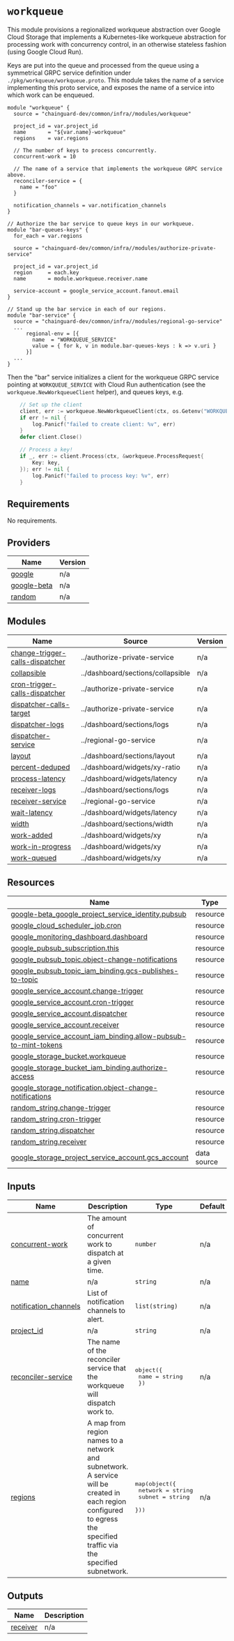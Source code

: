 # `workqueue`

This module provisions a regionalized workqueue abstraction over Google Cloud
Storage that implements a Kubernetes-like workqueue abstraction for processing
work with concurrency control, in an otherwise stateless fashion (using Google
Cloud Run).

Keys are put into the queue and processed from the queue using a symmetrical
GRPC service definition under `./pkg/workqueue/workqueue.proto`.  This module
takes the name of a service implementing this proto service, and exposes the
name of a service into which work can be enqueued.

```hcl
module "workqueue" {
  source = "chainguard-dev/common/infra//modules/workqueue"

  project_id = var.project_id
  name       = "${var.name}-workqueue"
  regions    = var.regions

  // The number of keys to process concurrently.
  concurrent-work = 10

  // The name of a service that implements the workqueue GRPC service above.
  reconciler-service = {
    name = "foo"
  }

  notification_channels = var.notification_channels
}

// Authorize the bar service to queue keys in our workqueue.
module "bar-queues-keys" {
  for_each = var.regions

  source = "chainguard-dev/common/infra//modules/authorize-private-service"

  project_id = var.project_id
  region     = each.key
  name       = module.workqueue.receiver.name

  service-account = google_service_account.fanout.email
}

// Stand up the bar service in each of our regions.
module "bar-service" {
  source = "chainguard-dev/common/infra//modules/regional-go-service"
  ...
      regional-env = [{
        name  = "WORKQUEUE_SERVICE"
        value = { for k, v in module.bar-queues-keys : k => v.uri }
      }]
  ...
}
```

Then the "bar" service initializes a client for the workqueue GRPC service
pointing at `WORKQUEUE_SERVICE` with Cloud Run authentication (see the
`workqueue.NewWorkqueueClient` helper), and queues keys, e.g.

```go
	// Set up the client
	client, err := workqueue.NewWorkqueueClient(ctx, os.Getenv("WORKQUEUE_SERVICE"))
	if err != nil {
		log.Panicf("failed to create client: %v", err)
	}
	defer client.Close()

	// Process a key!
	if _, err := client.Process(ctx, &workqueue.ProcessRequest{
		Key: key,
	}); err != nil {
		log.Panicf("failed to process key: %v", err)
	}
```


<!-- BEGIN_TF_DOCS -->
## Requirements

No requirements.

## Providers

| Name | Version |
|------|---------|
| <a name="provider_google"></a> [google](#provider\_google) | n/a |
| <a name="provider_google-beta"></a> [google-beta](#provider\_google-beta) | n/a |
| <a name="provider_random"></a> [random](#provider\_random) | n/a |

## Modules

| Name | Source | Version |
|------|--------|---------|
| <a name="module_change-trigger-calls-dispatcher"></a> [change-trigger-calls-dispatcher](#module\_change-trigger-calls-dispatcher) | ../authorize-private-service | n/a |
| <a name="module_collapsible"></a> [collapsible](#module\_collapsible) | ../dashboard/sections/collapsible | n/a |
| <a name="module_cron-trigger-calls-dispatcher"></a> [cron-trigger-calls-dispatcher](#module\_cron-trigger-calls-dispatcher) | ../authorize-private-service | n/a |
| <a name="module_dispatcher-calls-target"></a> [dispatcher-calls-target](#module\_dispatcher-calls-target) | ../authorize-private-service | n/a |
| <a name="module_dispatcher-logs"></a> [dispatcher-logs](#module\_dispatcher-logs) | ../dashboard/sections/logs | n/a |
| <a name="module_dispatcher-service"></a> [dispatcher-service](#module\_dispatcher-service) | ../regional-go-service | n/a |
| <a name="module_layout"></a> [layout](#module\_layout) | ../dashboard/sections/layout | n/a |
| <a name="module_percent-deduped"></a> [percent-deduped](#module\_percent-deduped) | ../dashboard/widgets/xy-ratio | n/a |
| <a name="module_process-latency"></a> [process-latency](#module\_process-latency) | ../dashboard/widgets/latency | n/a |
| <a name="module_receiver-logs"></a> [receiver-logs](#module\_receiver-logs) | ../dashboard/sections/logs | n/a |
| <a name="module_receiver-service"></a> [receiver-service](#module\_receiver-service) | ../regional-go-service | n/a |
| <a name="module_wait-latency"></a> [wait-latency](#module\_wait-latency) | ../dashboard/widgets/latency | n/a |
| <a name="module_width"></a> [width](#module\_width) | ../dashboard/sections/width | n/a |
| <a name="module_work-added"></a> [work-added](#module\_work-added) | ../dashboard/widgets/xy | n/a |
| <a name="module_work-in-progress"></a> [work-in-progress](#module\_work-in-progress) | ../dashboard/widgets/xy | n/a |
| <a name="module_work-queued"></a> [work-queued](#module\_work-queued) | ../dashboard/widgets/xy | n/a |

## Resources

| Name | Type |
|------|------|
| [google-beta_google_project_service_identity.pubsub](https://registry.terraform.io/providers/hashicorp/google-beta/latest/docs/resources/google_project_service_identity) | resource |
| [google_cloud_scheduler_job.cron](https://registry.terraform.io/providers/hashicorp/google/latest/docs/resources/cloud_scheduler_job) | resource |
| [google_monitoring_dashboard.dashboard](https://registry.terraform.io/providers/hashicorp/google/latest/docs/resources/monitoring_dashboard) | resource |
| [google_pubsub_subscription.this](https://registry.terraform.io/providers/hashicorp/google/latest/docs/resources/pubsub_subscription) | resource |
| [google_pubsub_topic.object-change-notifications](https://registry.terraform.io/providers/hashicorp/google/latest/docs/resources/pubsub_topic) | resource |
| [google_pubsub_topic_iam_binding.gcs-publishes-to-topic](https://registry.terraform.io/providers/hashicorp/google/latest/docs/resources/pubsub_topic_iam_binding) | resource |
| [google_service_account.change-trigger](https://registry.terraform.io/providers/hashicorp/google/latest/docs/resources/service_account) | resource |
| [google_service_account.cron-trigger](https://registry.terraform.io/providers/hashicorp/google/latest/docs/resources/service_account) | resource |
| [google_service_account.dispatcher](https://registry.terraform.io/providers/hashicorp/google/latest/docs/resources/service_account) | resource |
| [google_service_account.receiver](https://registry.terraform.io/providers/hashicorp/google/latest/docs/resources/service_account) | resource |
| [google_service_account_iam_binding.allow-pubsub-to-mint-tokens](https://registry.terraform.io/providers/hashicorp/google/latest/docs/resources/service_account_iam_binding) | resource |
| [google_storage_bucket.workqueue](https://registry.terraform.io/providers/hashicorp/google/latest/docs/resources/storage_bucket) | resource |
| [google_storage_bucket_iam_binding.authorize-access](https://registry.terraform.io/providers/hashicorp/google/latest/docs/resources/storage_bucket_iam_binding) | resource |
| [google_storage_notification.object-change-notifications](https://registry.terraform.io/providers/hashicorp/google/latest/docs/resources/storage_notification) | resource |
| [random_string.change-trigger](https://registry.terraform.io/providers/hashicorp/random/latest/docs/resources/string) | resource |
| [random_string.cron-trigger](https://registry.terraform.io/providers/hashicorp/random/latest/docs/resources/string) | resource |
| [random_string.dispatcher](https://registry.terraform.io/providers/hashicorp/random/latest/docs/resources/string) | resource |
| [random_string.receiver](https://registry.terraform.io/providers/hashicorp/random/latest/docs/resources/string) | resource |
| [google_storage_project_service_account.gcs_account](https://registry.terraform.io/providers/hashicorp/google/latest/docs/data-sources/storage_project_service_account) | data source |

## Inputs

| Name | Description | Type | Default | Required |
|------|-------------|------|---------|:--------:|
| <a name="input_concurrent-work"></a> [concurrent-work](#input\_concurrent-work) | The amount of concurrent work to dispatch at a given time. | `number` | n/a | yes |
| <a name="input_name"></a> [name](#input\_name) | n/a | `string` | n/a | yes |
| <a name="input_notification_channels"></a> [notification\_channels](#input\_notification\_channels) | List of notification channels to alert. | `list(string)` | n/a | yes |
| <a name="input_project_id"></a> [project\_id](#input\_project\_id) | n/a | `string` | n/a | yes |
| <a name="input_reconciler-service"></a> [reconciler-service](#input\_reconciler-service) | The name of the reconciler service that the workqueue will dispatch work to. | <pre>object({<br>    name = string<br>  })</pre> | n/a | yes |
| <a name="input_regions"></a> [regions](#input\_regions) | A map from region names to a network and subnetwork.  A service will be created in each region configured to egress the specified traffic via the specified subnetwork. | <pre>map(object({<br>    network = string<br>    subnet  = string<br>  }))</pre> | n/a | yes |

## Outputs

| Name | Description |
|------|-------------|
| <a name="output_receiver"></a> [receiver](#output\_receiver) | n/a |
<!-- END_TF_DOCS -->
